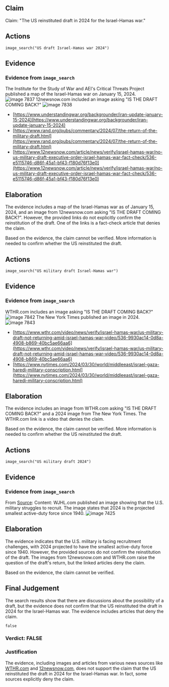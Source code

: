 ## Claim
Claim: "The US reinstituted draft in 2024 for the Israel-Hamas war."

## Actions
```
image_search("US draft Israel-Hamas war 2024")
```

## Evidence
### Evidence from `image_search`
The Institute for the Study of War and AEI's Critical Threats Project published a map of the Israel-Hamas war on January 15, 2024. ![image 7837](media/2025-08-29_22-06-1756505213-650600.jpg) 12newsnow.com included an image asking "IS THE DRAFT COMING BACK?" ![image 7838](media/2025-08-29_22-06-1756505214-526414.jpg)

*   [https://www.understandingwar.org/backgrounder/iran-update-january-15-2024](https://www.understandingwar.org/backgrounder/iran-update-january-15-2024)
*   [https://www.rand.org/pubs/commentary/2024/07/the-return-of-the-military-draft.html](https://www.rand.org/pubs/commentary/2024/07/the-return-of-the-military-draft.html)
*   [https://www.12newsnow.com/article/news/verify/israel-hamas-war/no-us-military-draft-executive-order-israel-hamas-war-fact-check/536-e5115746-d86f-45a1-bf43-f180d76f13e0](https://www.12newsnow.com/article/news/verify/israel-hamas-war/no-us-military-draft-executive-order-israel-hamas-war-fact-check/536-e5115746-d86f-45a1-bf43-f180d76f13e0)


## Elaboration
The evidence includes a map of the Israel-Hamas war as of January 15, 2024, and an image from 12newsnow.com asking "IS THE DRAFT COMING BACK?". However, the provided links do not explicitly confirm the reinstitution of the draft. One of the links is a fact-check article that denies the claim.

Based on the evidence, the claim cannot be verified. More information is needed to confirm whether the US reinstituted the draft.


## Actions
```
image_search("US military draft Israel-Hamas war")
```

## Evidence
### Evidence from `image_search`
WTHR.com includes an image asking "IS THE DRAFT COMING BACK?" ![image 7842](media/2025-08-29_22-07-1756505229-564062.jpg) The New York Times published an image in 2024. ![image 7843](media/2025-08-29_22-07-1756505231-052540.jpg)

*   [https://www.wthr.com/video/news/verify/israel-hamas-war/us-military-draft-not-returning-amid-israel-hamas-war-video/536-9930ac14-0d8a-4908-b869-40bc5ae66aa6](https://www.wthr.com/video/news/verify/israel-hamas-war/us-military-draft-not-returning-amid-israel-hamas-war-video/536-9930ac14-0d8a-4908-b869-40bc5ae66aa6)
*   [https://www.nytimes.com/2024/03/30/world/middleeast/israel-gaza-haredi-military-conscription.html](https://www.nytimes.com/2024/03/30/world/middleeast/israel-gaza-haredi-military-conscription.html)


## Elaboration
The evidence includes an image from WTHR.com asking "IS THE DRAFT COMING BACK?" and a 2024 image from The New York Times. The WTHR.com link is a video that denies the claim.

Based on the evidence, the claim cannot be verified. More information is needed to confirm whether the US reinstituted the draft.


## Actions
```
image_search("US military draft 2024")
```

## Evidence
### Evidence from `image_search`
From [Source](https://www.wjhl.com/news/national/military-recruitment-shortfall-should-us-bring-back-the-draft/): 
Content: WJHL.com published an image showing that the U.S. military struggles to recruit. The image states that 2024 is the projected smallest active-duty force since 1940. ![image 7425](media/2025-08-29_21-25-1756502748-372602.jpg)


## Elaboration
The evidence indicates that the U.S. military is facing recruitment challenges, with 2024 projected to have the smallest active-duty force since 1940. However, the provided sources do not confirm the reinstitution of the draft. The images from 12newsnow.com and WTHR.com raise the question of the draft's return, but the linked articles deny the claim.

Based on the evidence, the claim cannot be verified.


## Final Judgement
The search results show that there are discussions about the possibility of a draft, but the evidence does not confirm that the US reinstituted the draft in 2024 for the Israel-Hamas war. The evidence includes articles that deny the claim.

`false`


### Verdict: FALSE

### Justification
The evidence, including images and articles from various news sources like [WTHR.com](https://www.wthr.com/video/news/verify/israel-hamas-war/us-military-draft-not-returning-amid-israel-hamas-war-video/536-9930ac14-0d8a-4908-b869-40bc5ae66aa6) and [12newsnow.com](https://www.12newsnow.com/article/news/verify/israel-hamas-war/no-us-military-draft-executive-order-israel-hamas-war-fact-check/536-e5115746-d86f-45a1-bf43-f180d76f13e0), does not support the claim that the US reinstituted the draft in 2024 for the Israel-Hamas war. In fact, some sources explicitly deny the claim.
